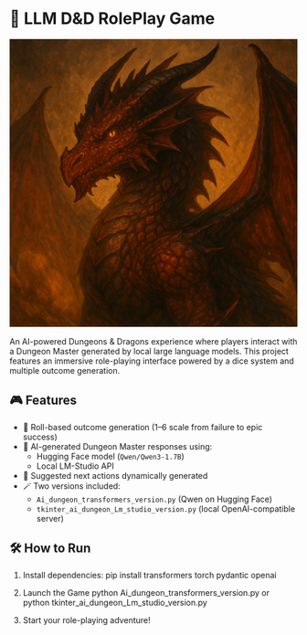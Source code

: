 # 🐉 LLM D&D RolePlay Game

![Dragon](./dragon_dnd.png)

An AI-powered Dungeons & Dragons experience where players interact with a Dungeon Master generated by local large language models. This project features an immersive role-playing interface powered by a dice system and multiple outcome generation.

## 🎮 Features

- 🎲 Roll-based outcome generation (1–6 scale from failure to epic success)
- 💬 AI-generated Dungeon Master responses using:
  - Hugging Face model (`Qwen/Qwen3-1.7B`)
  - Local LM-Studio API
- 🧠 Suggested next actions dynamically generated
- 🪄 Two versions included:
  - `Ai_dungeon_transformers_version.py` (Qwen on Hugging Face)
  - `tkinter_ai_dungeon_Lm_studio_version.py` (local OpenAI-compatible server)

## 🛠️ How to Run

1. Install dependencies:
   pip install transformers torch pydantic openai

2. Launch the Game
   python Ai_dungeon_transformers_version.py
    or
   python tkinter_ai_dungeon_Lm_studio_version.py

3. Start your role-playing adventure!
